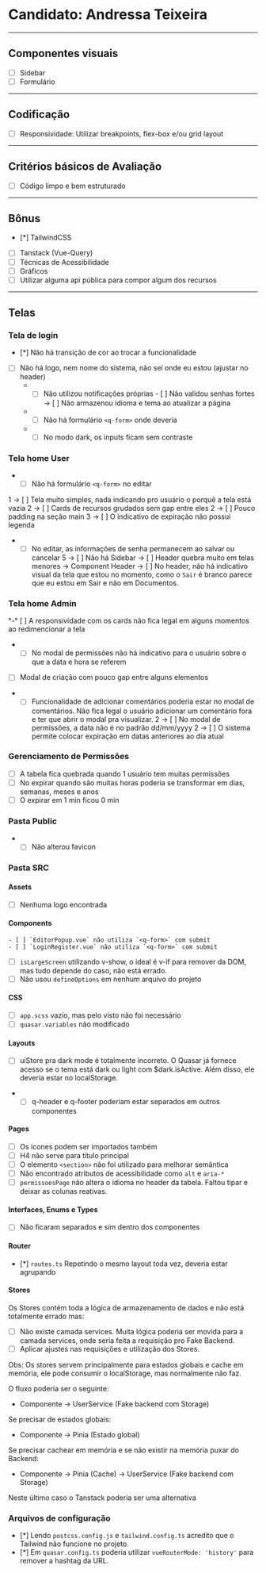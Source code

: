 # Candidato: Andressa Teixeira

---

## Componentes visuais

- [ ] Sidebar
- [ ] Formulário

---

## Codificação

- [ ] Responsividade: Utilizar breakpoints, flex-box e/ou grid layout

---

## Critérios básicos de Avaliação

- [ ] Código limpo e bem estruturado

---

## Bônus

- [*] TailwindCSS
- [ ] Tanstack (Vue-Query)
- [ ] Técnicas de Acessibilidade
- [ ] Gráficos
- [ ] Utilizar alguma api pública para compor algum dos recursos

---

## Telas

### Tela de login

- [*] Não há transição de cor ao trocar a funcionalidade
- [ ] Não há logo, nem nome do sistema, não sei onde eu estou (ajustar no header)
  - - [ ] Não utilizou notificações próprias - [ ] Não validou senhas fortes
          -> [ ] Não armazenou idioma e tema ao atualizar a página
  - - [ ] Não há formulário `<q-form>` onde deveria
  - - [ ] No modo dark, os inputs ficam sem contraste

### Tela home User

- - [ ] Não há formulário `<q-form>` no editar

1 -> [ ] Tela muito simples, nada indicando pro usuário o porquê a tela está vazia
2 -> [ ] Cards de recursos grudados sem gap entre eles
2 -> [ ] Pouco padding na seção main
3 -> [ ] O indicativo de expiração não possui legenda

- - [ ] No editar, as informações de senha permanecem ao salvar ou cancelar
        5 -> [ ] Não há Sidebar
        -> [ ] Header quebra muito em telas menores
        -> Component Header
        -> [ ] No header, não há indicativo visual da tela que estou no momento, como o `Sair` é branco parece que eu estou em Sair e não em Documentos.

### Tela home Admin

°-° [ ] A responsividade com os cards não fica legal em alguns momentos ao redimencionar a tela

- - [ ] No modal de permissões não há indicativo para o usuário sobre o que a data e hora se referem

- [ ] Modal de criação com pouco gap entre alguns elementos

- - [ ] Funcionalidade de adicionar comentários poderia estar no modal de comentários. Não fica legal o usuário adicionar um comentário fora e ter que abrir o modal pra visualizar.
        2 -> [ ] No modal de permissões, a data não é no padrão dd/mm/yyyy
        2 -> [ ] O sistema permite colocar expiração em datas anteriores ao dia atual

### Gerenciamento de Permissões

- [ ] A tabela fica quebrada quando 1 usuário tem muitas permissões
- [ ] No expirar quando são muitas horas poderia se transformar em dias, semanas, meses e anos
- [ ] O expirar em 1 min ficou 0 min

### Pasta Public

- - [ ] Não alterou favicon

### Pasta SRC

#### Assets

- [ ] Nenhuma logo encontrada

#### Components

    - [ ] `EditorPopup.vue` não utiliza `<q-form>` com submit
    - [ ] `LoginRegister.vue` não utiliza `<q-form>` com submit

- [ ] `isLargeScreen` utilizando v-show, o ideal é v-if para remover da DOM, mas tudo depende do caso, não está errado.
- [ ] Não usou `defineOptions` em nenhum arquivo do projeto

#### CSS

- [ ] `app.scss` vazio, mas pelo visto não foi necessário
- [ ] `quasar.variables` não modificado

#### Layouts

- [ ] uiStore pra dark mode é totalmente incorreto. O Quasar já fornece acesso se o tema está dark ou light com $dark.isActive. Além disso, ele deveria estar no localStorage.
- - [ ] q-header e q-footer poderiam estar separados em outros componentes

#### Pages

- [ ] Os icones podem ser importados também
- [ ] H4 não serve para título principal
- [ ] O elemento `<section>` não foi utilizado para melhorar semântica
- [ ] Não encontrado atributos de acessibilidade como `alt` e `aria-*`
- [ ] `permissoesPage` não altera o idioma no header da tabela. Faltou tipar e deixar as colunas reativas.

#### Interfaces, Enums e Types

- [ ] Não ficaram separados e sim dentro dos componentes

#### Router

- [*] `routes.ts` Repetindo o mesmo layout toda vez, deveria estar agrupando

#### Stores

Os Stores contém toda a lógica de armazenamento de dados e não está totalmente errado mas:

- [ ] Não existe camada services. Muita lógica poderia ser movida para a camada services, onde seria feita a requisição pro Fake Backend.
- [ ] Aplicar ajustes nas requisições e utilização dos Stores.

Obs: Os stores servem principalmente para estados globais e cache em memória, ele pode consumir o localStorage, mas normalmente não faz.

O fluxo poderia ser o seguinte:

- Componente -> UserService (Fake backend com Storage)

Se precisar de estados globais:

- Componente -> Pinia (Estado global)

Se precisar cachear em memória e se não existir na memória puxar do Backend:

- Componente -> Pinia (Cache) -> UserService (Fake backend com Storage)

Neste último caso o Tanstack poderia ser uma alternativa

### Arquivos de configuração

- [*] Lendo `postcss.config.js` e `tailwind.config.ts` acredito que o Tailwind não funcione no projeto.
- [*] Em `quasar.config.ts` poderia utilizar `vueRouterMode: 'history'` para remover a hashtag da URL.
